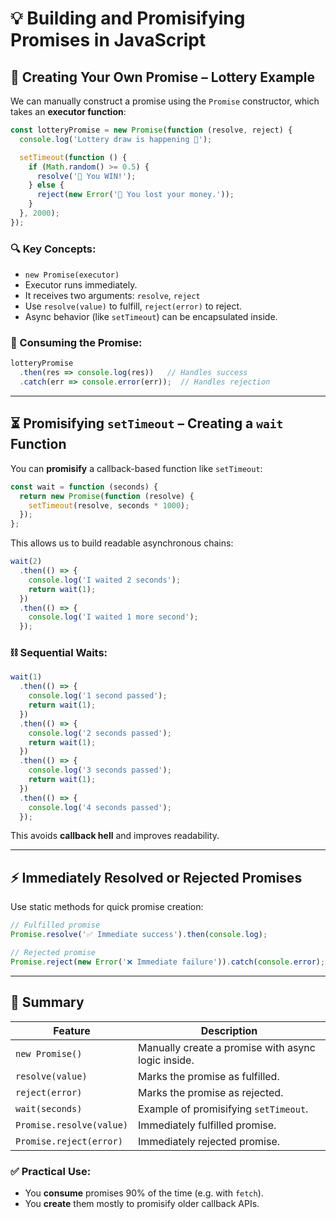 # 💡 Building and Promisifying Promises in JavaScript

## 🎰 Creating Your Own Promise – Lottery Example

We can manually construct a promise using the `Promise` constructor, which takes an **executor function**:

```js
const lotteryPromise = new Promise(function (resolve, reject) {
  console.log('Lottery draw is happening 🔮');

  setTimeout(function () {
    if (Math.random() >= 0.5) {
      resolve('🎉 You WIN!');
    } else {
      reject(new Error('💩 You lost your money.'));
    }
  }, 2000);
});
```

### 🔍 Key Concepts:

* `new Promise(executor)`
* Executor runs immediately.
* It receives two arguments: `resolve`, `reject`
* Use `resolve(value)` to fulfill, `reject(error)` to reject.
* Async behavior (like `setTimeout`) can be encapsulated inside.

### 🔄 Consuming the Promise:

```js
lotteryPromise
  .then(res => console.log(res))   // Handles success
  .catch(err => console.error(err));  // Handles rejection
```

---

## ⏳ Promisifying `setTimeout` – Creating a `wait` Function

You can **promisify** a callback-based function like `setTimeout`:

```js
const wait = function (seconds) {
  return new Promise(function (resolve) {
    setTimeout(resolve, seconds * 1000);
  });
};
```

This allows us to build readable asynchronous chains:

```js
wait(2)
  .then(() => {
    console.log('I waited 2 seconds');
    return wait(1);
  })
  .then(() => {
    console.log('I waited 1 more second');
  });
```

### ⛓️ Sequential Waits:

```js
wait(1)
  .then(() => {
    console.log('1 second passed');
    return wait(1);
  })
  .then(() => {
    console.log('2 seconds passed');
    return wait(1);
  })
  .then(() => {
    console.log('3 seconds passed');
    return wait(1);
  })
  .then(() => {
    console.log('4 seconds passed');
  });
```

This avoids **callback hell** and improves readability.

---

## ⚡ Immediately Resolved or Rejected Promises

Use static methods for quick promise creation:

```js
// Fulfilled promise
Promise.resolve('✅ Immediate success').then(console.log);

// Rejected promise
Promise.reject(new Error('❌ Immediate failure')).catch(console.error);
```

---

## 🧠 Summary

| Feature                  | Description                                        |
| ------------------------ | -------------------------------------------------- |
| `new Promise()`          | Manually create a promise with async logic inside. |
| `resolve(value)`         | Marks the promise as fulfilled.                    |
| `reject(error)`          | Marks the promise as rejected.                     |
| `wait(seconds)`          | Example of promisifying `setTimeout`.              |
| `Promise.resolve(value)` | Immediately fulfilled promise.                     |
| `Promise.reject(error)`  | Immediately rejected promise.                      |

### ✅ Practical Use:

* You **consume** promises 90% of the time (e.g. with `fetch`).
* You **create** them mostly to promisify older callback APIs.


